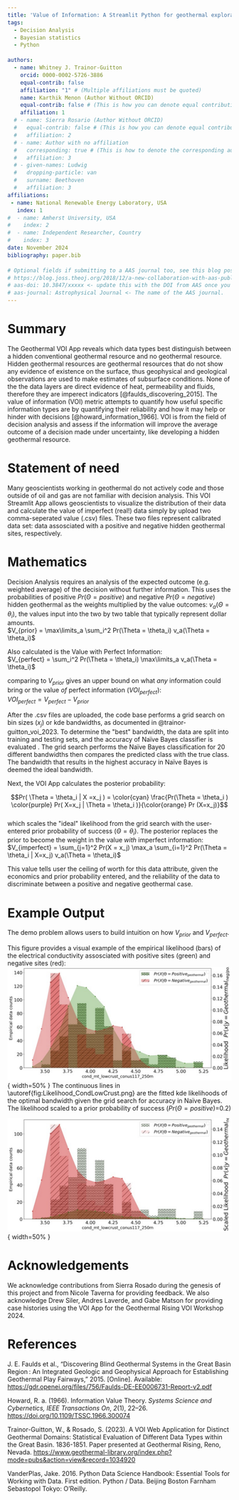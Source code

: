 ```yaml
---
title: 'Value of Information: A Streamlit Python for geothermal exploration'
tags:
  - Decision Analysis
  - Bayesian statistics
  - Python

authors:
  - name: Whitney J. Trainor-Guitton
    orcid: 0000-0002-5726-3886
    equal-contrib: false
    affiliation: "1" # (Multiple affiliations must be quoted)
    name: Karthik Menon (Author Without ORCID)
    equal-contrib: false # (This is how you can denote equal contributions between multiple authors)
    affiliation: 1
  # - name: Sierra Rosario (Author Without ORCID)
  #   equal-contrib: false # (This is how you can denote equal contributions between multiple authors)
  #   affiliation: 2
  # - name: Author with no affiliation
  #   corresponding: true # (This is how to denote the corresponding author)
  #   affiliation: 3
  # - given-names: Ludwig
  #   dropping-particle: van
  #   surname: Beethoven
  #   affiliation: 3
affiliations:
 - name: National Renewable Energy Laboratory, USA
   index: 1
#  - name: Amherst University, USA
#    index: 2
#  - name: Independent Researcher, Country
#    index: 3
date: November 2024
bibliography: paper.bib

# Optional fields if submitting to a AAS journal too, see this blog post:
# https://blog.joss.theoj.org/2018/12/a-new-collaboration-with-aas-publishing
# aas-doi: 10.3847/xxxxx <- update this with the DOI from AAS once you know it.
# aas-journal: Astrophysical Journal <- The name of the AAS journal.
---
```


# Summary

The Geothermal VOI App reveals which data types best distinguish between a 
hidden conventional geothermal resource and no geothermal resource. Hidden 
geothermal resources are geothermal resources that do not show any evidence
of existence on the surface, thus geophysical and geological observations 
are used to make estimates of subsurface conditions. None of the the data 
layers are direct evidence of heat, permeability and fluids, therefore 
they are imperect indicators [@faulds_discovering_2015]. The value of information (VOI) metric 
attempts to quantify how useful specific information types are
by quantifying their reliability and how it may help or hinder with decisions [@howard_information_1966]. 
VOI is from the field of decision analysis and assess if the information will
improve the average outcome of a decision made under uncertainty, like
developing a hidden geothermal resource.

# Statement of need

Many geoscientists working in geothermal do not actively code and those outside 
of oil and gas are not familiar with decision analysis. This VOI Streamlit
 App allows geoscientists to visualize the distribution of their data and calculate
 the value of imperfect (real!) data simply by upload two comma-seperated value (.csv) files. 
 These two files represent calibrated data set: data assosciated with a positive and negative hidden geothermal
  sites, respectively.

# Mathematics

Decision Analysis requires an analysis of the expected outcome (e.g. weighted average) 
of the decision without further information. This uses the probabilities of positive $Pr(\Theta = positive)$ and negative $Pr(\Theta = negative)$
hidden geothermal as the weights multiplied by the value outcomes: $v_a(\Theta = \theta_i)$, the values input into the two by two table that typically represent dollar amounts.  <br />
 $V_{prior} = \max\limits_a \sum_i^2 Pr(\Theta = \theta_i) v_a(\Theta = \theta_i)$
<!-- The prior probability $Pr(\Theta = \theta_i)$ where there are two $\theta_i)$:  $i ={negative, positve}$ -->
Also calculated is the Value with Perfect Information:  <br />
 $V_{perfect} = \sum_i^2 Pr(\Theta = \theta_i) \max\limits_a v_a(\Theta = \theta_i)$
  <!-- \Sigma_{i=1}^2 Pr(\Theta = \theta_i) \max\limits_a v_a(\theta_i) \ \  \forall a  -->
comparing to $V_{prior}$ gives an upper bound on what *any* information could bring or the value *of* perfect information ($VOI_{perfect}$): \
$VOI_{perfect} = V_{perfect}- V_{prior}$

After the .csv files are uploaded, the code base performs a grid search on bin sizes ($x_j$) or kde bandwidths, as documented in @trainor-guitton_voi_2023. To determine the "best" bandwidth, the data are split into training and testing sets, and the accuracy of Naïve Bayes classifier is evaluated . The grid search performs the Naïve Bayes classification for 20 different bandwidths then compares the predicted class with the true class.  The bandwidth that results in the highest accuracy in Naïve Bayes is deemed the ideal bandwidth.

Next, the VOI App calculates the posterior probability: 
<!-- Double dollars make self-standing equations: -->
$$Pr( \Theta = \theta_i | X =x_j ) = \color{cyan} \frac{Pr(\Theta = \theta_i ) 
\color{purple} Pr( X=x_j | \Theta = \theta_i )}{\color{orange} Pr (X=x_j)}$$ \
which scales the "ideal" likelihood from the grid search with the user-entered prior probability of success ($\Theta = \theta_i$).
The posterior replaces the prior to become the weight in the value *with* imperfect information: \
$V_{imperfect} = \sum_{j=1}^2 Pr(X = x_j) \max_a \sum_{i=1}^2  Pr(\Theta = \theta_i | X=x_j)  v_a(\Theta = \theta_i)$

This value tells user the ceiling of worth for this data attribute, given the economics and prior probability entered, and the reliability of the data to discriminate between a positive and negative geothermal case.

# Example Output 
The demo problem allows users to build intuition on how $V_{prior}$ and $V_{perfect}$.

This figure provides a visual example of the empirical likelihood (bars) of the electrical conductivity assosciated with 
positive sites (green) and negative sites (red): 
![Likelihoods of Electrical Conductivity of Lower Crust for INGENIOUS area.\label{fig:Likelihood_CondLowCrust}](Likelihood_CondLowCrust.png){ width=50% } 
The continuous lines in \autoref{fig:Likelihood_CondLowCrust.png} are the fitted kde likelihoods of the optimal bandwidth given the grid search for accuracy in Naïve Bayes. The likelihood scaled to a prior probability of success ($Pr(\Theta = positive$)=0.2) 

![Prior-Scaled Likelihoods of Electrical Conductivity of Lower Crust for INGENIOUS area.\labe{fig:Scaled20Likelihood_CondLowCrust}](Scaled20Likelihood_CondLowCrust.png){ width=50% } 

# Acknowledgements
We acknowledge contributions from Sierra Rosado during the genesis of this project and from Nicole Taverna for providing feedback. 
We also acknowledge Drew Siler, Andres Laverde, and Gabe Matson for providing case histories using the VOI App for the Geothermal Rising VOI Workshop 2024.

# References
 J. E. Faulds et al., “Discovering Blind Geothermal Systems in the Great Basin Region : An Integrated Geologic and Geophysical Approach for Establishing Geothermal Play Fairways,” 2015. [Online]. Available: https://gdr.openei.org/files/756/Faulds-DE-EE0006731-Report-v2.pdf

Howard, R. a. (1966). Information Value Theory. <i>Systems Science and Cybernetics, IEEE Transactions On</i>, <i>2</i>(1), 22–26. https://doi.org/10.1109/TSSC.1966.300074

Trainor-Guitton, W., & Rosado, S. (2023). A VOI Web Application for Distinct Geothermal Domains: Statistical Evaluation of Different Data Types within the Great Basin. 1836-1851. Paper presented at Geothermal Rising, Reno, Nevada. https://www.geothermal-library.org/index.php?mode=pubs&action=view&record=1034920

VanderPlas, Jake. 2016. Python Data Science Handbook: Essential Tools for Working with Data. First edition. Python / Data. Beijing Boston Farnham Sebastopol Tokyo: O’Reilly.